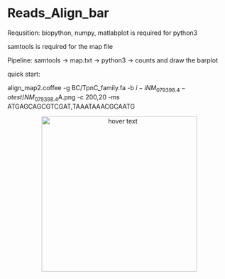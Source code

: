 # Reads_Align_bar

Requsition:
biopython, numpy, matlabplot is required for python3

samtools is required for the map file

Pipeline: samtools -> map.txt -> python3 -> counts and draw the barplot

quick start:

align_map2.coffee -g BC/TpnC_family.fa -b $i -i  NM_079398.4 -o  test/NM_079398.4$A.png -c 200,20 -ms ATGAGCAGCGTCGAT,TAAATAAACGCAATG

<p align="center">
  <img src="https://github.com/Karobben/Reads_Align_bar/blob/master/Example/NM_001259210.1_1W_IFM2.2.png" width="350" title="hover text">
</p>

